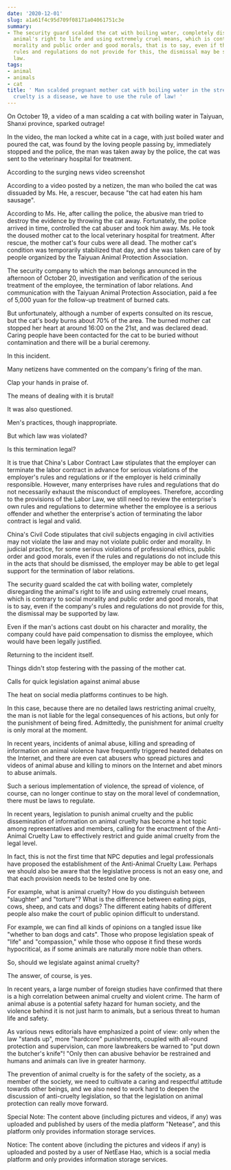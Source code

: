 ```yaml
---
date: '2020-12-01'
slug: a1a61f4c95d709f08171a04061751c3e
summary:
- The security guard scalded the cat with boiling water, completely disregarding the
  animal's right to life and using extremely cruel means, which is contrary to social
  morality and public order and good morals, that is to say, even if the company's
  rules and regulations do not provide for this, the dismissal may be supported by
  law.
tags:
- animal
- animals
- cat
title: ' Man scalded pregnant mother cat with boiling water in the street: Animal
  cruelty is a disease, we have to use the rule of law! '
---
```


   
On October 19, a video of a man scalding a cat with boiling water in Taiyuan, Shanxi province, sparked outrage!

In the video, the man locked a white cat in a cage, with just boiled water and poured the cat, was found by the loving people passing by, immediately stopped and the police, the man was taken away by the police, the cat was sent to the veterinary hospital for treatment.  

  
  

According to the surging news video screenshot

According to a video posted by a netizen, the man who boiled the cat was dissuaded by Ms. He, a rescuer, because "the cat had eaten his ham sausage".

According to Ms. He, after calling the police, the abusive man tried to destroy the evidence by throwing the cat away.
Fortunately, the police arrived in time, controlled the cat abuser and took him away. Ms. He took the doused mother cat to the local veterinary hospital for treatment. After rescue, the mother cat's four cubs were all dead. The mother cat's condition was temporarily stabilized that day, and she was taken care of by people organized by the Taiyuan Animal Protection Association.

  
  

The security company to which the man belongs announced in the afternoon of October 20, investigation and verification of the serious treatment of the employee, the termination of labor relations. And communication with the Taiyuan Animal Protection Association, paid a fee of 5,000 yuan for the follow-up treatment of burned cats.

  

  

But unfortunately, although a number of experts consulted on its rescue, but the cat's body burns about 70% of the area. The burned mother cat stopped her heart at around 16:00 on the 21st, and was declared dead. Caring people have been contacted for the cat to be buried without contamination and there will be a burial ceremony.

In this incident.

Many netizens have commented on the company's firing of the man.

Clap your hands in praise of.

The means of dealing with it is brutal!

  

  

  
  

It was also questioned.

Men's practices, though inappropriate.

But which law was violated?

Is this termination legal?

It is true that China's Labor Contract Law stipulates that the employer can terminate the labor contract in advance for serious violations of the employer's rules and regulations or if the employer is held criminally responsible. However, many enterprises have rules and regulations that do not necessarily exhaust the misconduct of employees. Therefore, according to the provisions of the Labor Law, we still need to review the enterprise's own rules and regulations to determine whether the employee is a serious offender and whether the enterprise's action of terminating the labor contract is legal and valid.  

China's Civil Code stipulates that civil subjects engaging in civil activities may not violate the law and may not violate public order and morality. In judicial practice, for some serious violations of professional ethics, public order and good morals, even if the rules and regulations do not include this in the acts that should be dismissed, the employer may be able to get legal support for the termination of labor relations.

The security guard scalded the cat with boiling water, completely disregarding the animal's right to life and using extremely cruel means, which is contrary to social morality and public order and good morals, that is to say, even if the company's rules and regulations do not provide for this, the dismissal may be supported by law.

Even if the man's actions cast doubt on his character and morality, the company could have paid compensation to dismiss the employee, which would have been legally justified.

Returning to the incident itself.

Things didn't stop festering with the passing of the mother cat.

Calls for quick legislation against animal abuse

The heat on social media platforms continues to be high.

  
  

In this case, because there are no detailed laws restricting animal cruelty, the man is not liable for the legal consequences of his actions, but only for the punishment of being fired. Admittedly, the punishment for animal cruelty is only moral at the moment.

In recent years, incidents of animal abuse, killing and spreading of information on animal violence have frequently triggered heated debates on the Internet, and there are even cat abusers who spread pictures and videos of animal abuse and killing to minors on the Internet and abet minors to abuse animals.

Such a serious implementation of violence, the spread of violence, of course, can no longer continue to stay on the moral level of condemnation, there must be laws to regulate.

In recent years, legislation to punish animal cruelty and the public dissemination of information on animal cruelty has become a hot topic among representatives and members, calling for the enactment of the Anti-Animal Cruelty Law to effectively restrict and guide animal cruelty from the legal level.

  
  

In fact, this is not the first time that NPC deputies and legal professionals have proposed the establishment of the Anti-Animal Cruelty Law. Perhaps we should also be aware that the legislative process is not an easy one, and that each provision needs to be tested one by one.

For example, what is animal cruelty? How do you distinguish between "slaughter" and "torture"? What is the difference between eating pigs, cows, sheep, and cats and dogs? The different eating habits of different people also make the court of public opinion difficult to understand.

For example, we can find all kinds of opinions on a tangled issue like "whether to ban dogs and cats". Those who propose legislation speak of "life" and "compassion," while those who oppose it find these words hypocritical, as if some animals are naturally more noble than others.

So, should we legislate against animal cruelty?

The answer, of course, is yes.

  
  

In recent years, a large number of foreign studies have confirmed that there is a high correlation between animal cruelty and violent crime. The harm of animal abuse is a potential safety hazard for human society, and the violence behind it is not just harm to animals, but a serious threat to human life and safety.

  
  

As various news editorials have emphasized a point of view: only when the law "stands up", more "hardcore" punishments, coupled with all-round protection and supervision, can more lawbreakers be warned to "put down the butcher's knife"! "Only then can abusive behavior be restrained and humans and animals can live in greater harmony.

The prevention of animal cruelty is for the safety of the society, as a member of the society, we need to cultivate a caring and respectful attitude towards other beings, and we also need to work hard to deepen the discussion of anti-cruelty legislation, so that the legislation on animal protection can really move forward.

Special Note: The content above (including pictures and videos, if any) was uploaded and published by users of the media platform "Netease", and this platform only provides information storage services.

Notice: The content above (including the pictures and videos if any) is
uploaded and posted by a user of NetEase Hao, which is a social media platform
and only provides information storage services.

 
        
